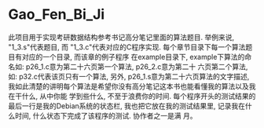 # Gao_Fen_Bi_Ji
此项目用于实现考研数据结构参考书记高分笔记里面的算法题目. 举例来说, "1_3.s"代表题目, 而
"1_3.c"代表对应的C程序实现. 每个章节目录下每一个算法题目有对应的一个目录, 而该章的例子程序
在example目录下, example下算法的命名如: p26_1.c意为第二十六页第一个算法, p26_2.c意为第二十
六页第二个算法, 如: p32.c代表该页只有一个算法, 另外, p26_1.s意为第二十六页算法的文字描述,
我如此清楚的讲明每个算法是希望你没有高分笔记这本书也能看懂我的算法以及我在干什么, 从中你能
学到些什么, 不至于浪费你的时间. 每个程序开头的测试结果的最后一行是我的Debian系统的状态栏,
我也把它放在我的测试结果里, 记录我在什么时间, 什么状态下完成了该程序的测试. 协作者之一是满
月。

